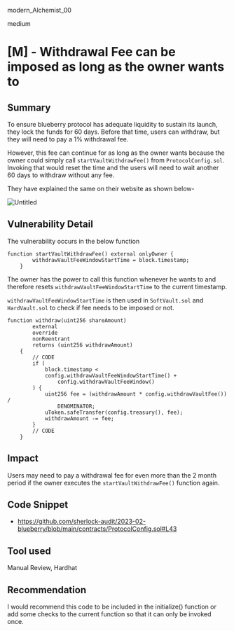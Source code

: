 modern_Alchemist_00

medium

# [M] - Withdrawal Fee can be imposed as long as the owner wants to

## Summary

To ensure blueberry protocol has adequate liquidity to sustain its launch, they lock the funds for 60 days. Before that time, users can withdraw, but they will need to pay a 1% withdrawal fee.

However, this fee can continue for as long as the owner wants because the owner could simply call `startVaultWithdrawFee()` from `ProtocolConfig.sol`. Invoking that would reset the time and the users will need to wait another 60 days to withdraw without any fee.

They have explained the same on their website as shown below-

![Untitled](https://user-images.githubusercontent.com/124377566/218443264-aff90a10-0fb4-4ec7-817b-97f9ed7d8622.png)

## Vulnerability Detail

The vulnerability occurs in the below function

```solidity
function startVaultWithdrawFee() external onlyOwner {
        withdrawVaultFeeWindowStartTime = block.timestamp;
    }
```

The owner has the power to call this function whenever he wants to and therefore resets `withdrawVaultFeeWindowStartTime` to the current timestamp.

`withdrawVaultFeeWindowStartTime` is then used in `SoftVault.sol` and `HardVault.sol` to check if fee needs to be imposed or not.

```solidity
function withdraw(uint256 shareAmount)
        external
        override
        nonReentrant
        returns (uint256 withdrawAmount)
    {
        // CODE
        if (
            block.timestamp <
            config.withdrawVaultFeeWindowStartTime() +
                config.withdrawVaultFeeWindow()
        ) {
            uint256 fee = (withdrawAmount * config.withdrawVaultFee()) /
                DENOMINATOR;
            uToken.safeTransfer(config.treasury(), fee);
            withdrawAmount -= fee;
        }
        // CODE
    }
```

## Impact
Users may need to pay a withdrawal fee for even more than the 2 month period if the owner executes the `startVaultWithdrawFee()` function again.

## Code Snippet
- https://github.com/sherlock-audit/2023-02-blueberry/blob/main/contracts/ProtocolConfig.sol#L43 

## Tool used
Manual Review, Hardhat

## Recommendation
I would recommend this code to be included in the initialize() function or add some checks to the current function so that it can only be invoked once.
